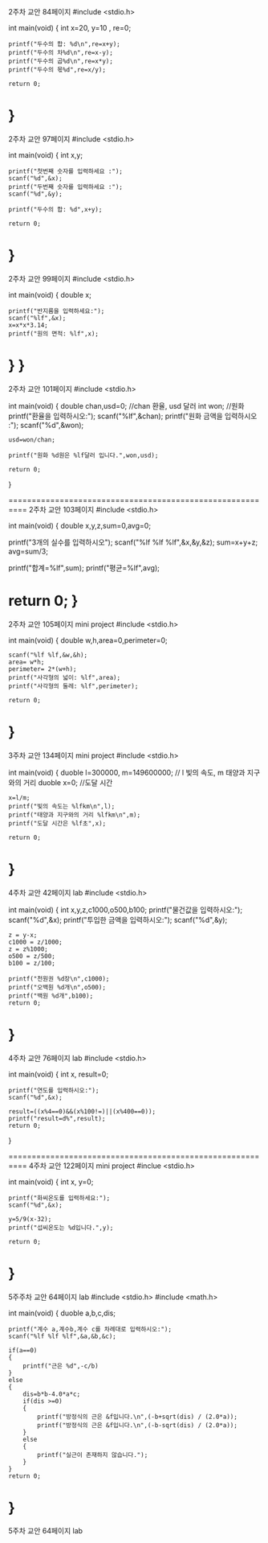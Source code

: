 2주차 교안 84페이지
#include <stdio.h>

int main(void)
{
    int x=20, y=10 , re=0;

    printf("두수의 합: %d\n",re=x+y);
    printf("두수의 차%d\n",re=x-y);
    printf("두수의 곱%d\n",re=x*y);
    printf("두수의 몫%d",re=x/y);

    return 0;
}
==========================================================
2주차 교안 97페이지
#include <stdio.h>

int main(void)
{
    int x,y;

    printf("첫번째 숫자를 입력하세요 :");
    scanf("%d",&x);
    printf("두번째 숫자를 입력하세요 :");
    scanf("%d",&y);

    printf("두수의 합: %d",x+y);

    return 0;
}
==========================================================
2주차 교안 99페이지
#include <stdio.h>

int main(void)
{
    double x;

    printf("반지름을 입력하세요:");
    scanf("%lf",&x);
    x=x*x*3.14;
    printf("원의 면적: %lf",x);
}
}
==========================================================
2주차 교안 101페이지
#include <stdio.h>

int main(void)
{
    double chan,usd=0; //chan 환율, usd 달러
    int won;  //원화
    printf("환율을 입력하시오:");
    scanf("%lf",&chan);
    printf("원화 금액을 입력하시오 :");
    scanf("%d",&won);
    
    usd=won/chan;
    
    printf("원화 %d원은 %lf달러 입니다.",won,usd);
    
    return 0;
}

==========================================================
2주차 교안 103페이지
#include <stdio.h>

int main(void)
{
  double x,y,z,sum=0,avg=0;
  
  printf("3개의 실수를 입력하시오");
  scanf("%lf %lf %lf",&x,&y,&z);
  sum=x+y+z;
  avg=sum/3;
  
  printf("합계=%lf",sum);
  printf("평균=%lf",avg);
  
  return 0;
}
==========================================================
2주차 교안 105페이지 mini project
#include <stdio.h>

int main(void)
{
	double w,h,area=0,perimeter=0;
	
	scanf("%lf %lf,&w,&h);
	area= w*h;
	perimeter= 2*(w+h);
	printf("사각형의 넓이: %lf",area);
	printf("사각형의 둘레: %lf",perimeter);
	
	return 0;
}
==========================================================
3주차 교안 134페이지 mini project
#include <stdio.h>

int main(void)
{
	duoble l=300000, m=149600000; // l 빛의 속도, m 태양과 지구와의 거리
	duoble x=0;	//도달 시간
	
	x=l/m;
	printf("빛의 속도는 %lfkm\n",l);
	printf("태양과 지구와의 거리 %lfkm\n",m);
	printf("도달 시간은 %lf초",x);
	
	return 0;
}
==========================================================
4주차 교안 42페이지 lab
#include <stdio.h>

int main(void)
{
    int x,y,z,c1000,o500,b100;
    printf("물건값을 입력하시오:");
    scanf("%d",&x);
    printf("투입한 금액을 입력하시오:");
    scanf("%d",&y);

    z = y-x;
    c1000 = z/1000;
    z = z%1000;
    o500 = z/500;
    b100 = z/100;

    printf("천원권 %d장\n",c1000);
    printf("오백원 %d개\n",o500);
    printf("백원 %d개",b100);
    return 0;
}
==========================================================
4주차 교안 76페이지 lab
#include <stdio.h>

int main(void)
{
	int x, result=0;
	
	printf("연도를 입력하시오:");
	scanf("%d",&x);
	
	result=((x%4==0)&&(x%100!=)||(x%400==0));
	printf("result=d%",result);
	return 0;
}


==========================================================
4주차 교안 122페이지 mini project
#inclue <stdio.h>

int main(void)
{
	int x, y=0;
	
	printf("화씨온도를 입력하세요:");
	scanf("%d",&x);
	
	y=5/9(x-32);
	printf("섭씨온도는 %d입니다.",y);
	
	return 0;
}
==========================================================
5주주차 교안 64페이지 lab
#include <stdio.h>
#include <math.h>

int main(void)
{
	duoble a,b,c,dis;
	
	printf("계수 a,계수b,계수 c를 차례대로 입력하시오:");
	scanf("%lf %lf %lf",&a,&b,&c);

	if(a==0)
	{
		printf("근은 %d",-c/b)
	}
	else
	{
		dis=b*b-4.0*a*c;
		if(dis >=0)
		{
			printf("방정식의 근은 &f입니다.\n",(-b+sqrt(dis) / (2.0*a));
			printf("방정식의 근은 &f입니다.\n",(-b-sqrt(dis) / (2.0*a));
		}
		else
		{
			printf("실근이 존재하지 않습니다.");
		}
	}
	return 0;
}
==========================================================
5주차 교안 64페이지 lab
